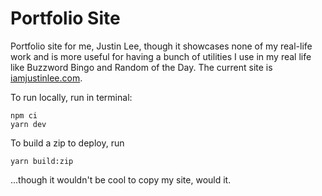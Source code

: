# Portfolio Site

Portfolio site for me, Justin Lee, though it showcases none of my real-life work and is more useful for having a bunch of utilities I use in my real life like Buzzword Bingo and Random of the Day. The current site is <a href="https://iamjustinlee.com" target="_blank">iamjustinlee.com</a>.

To run locally, run in terminal:

```
npm ci
yarn dev
```

To build a zip to deploy, run

```
yarn build:zip
```

...though it wouldn't be cool to copy my site, would it.
